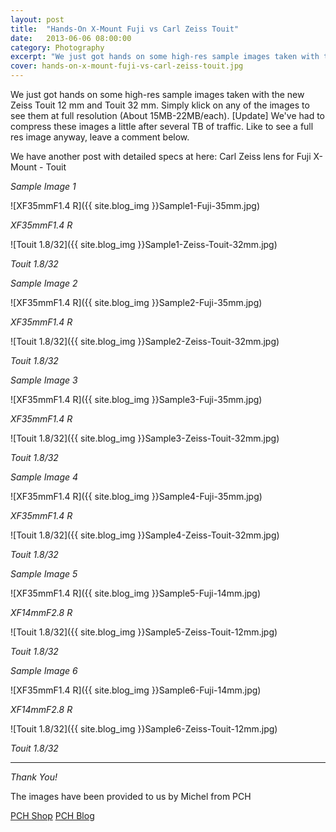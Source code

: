 ```yaml
---
layout: post
title:  "Hands-On X-Mount Fuji vs Carl Zeiss Touit"
date:   2013-06-06 08:00:00
category: Photography
excerpt: "We just got hands on some high-res sample images taken with the new Zeiss Touit 12 mm and Touit 32 mm."
cover: hands-on-x-mount-fuji-vs-carl-zeiss-touit.jpg
---
```


We just got hands on some high-res sample images taken with the new Zeiss Touit 12 mm and Touit 32 mm. Simply klick on any of the images to see them at full resolution (About 15MB-22MB/each). [Update] We've had to compress these images a little after several TB of traffic. Like to see a full res image anyway, leave a comment below.

We have another post with detailed specs at here: Carl Zeiss lens for Fuji X-Mount - Touit

*Sample Image 1*

![XF35mmF1.4 R]({{ site.blog_img }}Sample1-Fuji-35mm.jpg)

_XF35mmF1.4 R_

![Touit 1.8/32]({{ site.blog_img }}Sample1-Zeiss-Touit-32mm.jpg)

_Touit 1.8/32_

*Sample Image 2*

![XF35mmF1.4 R]({{ site.blog_img }}Sample2-Fuji-35mm.jpg)

_XF35mmF1.4 R_

![Touit 1.8/32]({{ site.blog_img }}Sample2-Zeiss-Touit-32mm.jpg)

_Touit 1.8/32_

*Sample Image 3*

![XF35mmF1.4 R]({{ site.blog_img }}Sample3-Fuji-35mm.jpg)

_XF35mmF1.4 R_

![Touit 1.8/32]({{ site.blog_img }}Sample3-Zeiss-Touit-32mm.jpg)

_Touit 1.8/32_

*Sample Image 4*

![XF35mmF1.4 R]({{ site.blog_img }}Sample4-Fuji-35mm.jpg)

_XF35mmF1.4 R_

![Touit 1.8/32]({{ site.blog_img }}Sample4-Zeiss-Touit-32mm.jpg)

_Touit 1.8/32_

*Sample Image 5*

![XF35mmF1.4 R]({{ site.blog_img }}Sample5-Fuji-14mm.jpg)

_XF14mmF2.8 R_

![Touit 1.8/32]({{ site.blog_img }}Sample5-Zeiss-Touit-12mm.jpg)

_Touit 1.8/32_

*Sample Image 6*

![XF35mmF1.4 R]({{ site.blog_img }}Sample6-Fuji-14mm.jpg)

_XF14mmF2.8 R_

![Touit 1.8/32]({{ site.blog_img }}Sample6-Zeiss-Touit-12mm.jpg)

_Touit 1.8/32_

<hr>

*Thank You!*

The images have been provided to us by Michel from PCH

[PCH Shop][Shop]
[PCH Blog][Blog]

[Shop]: http://www.pch.be/
[Blog]: http://pchphotostore.tumblr.com/
